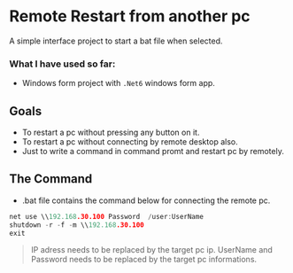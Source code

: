 # Remote Restart from another pc

A simple interface project to start a bat file when selected.

### What I have used so far:

- Windows form project with `.Net6` windows form app.

## Goals

- To restart a pc without pressing any button on it.
- To restart a pc without connecting by remote desktop also.
- Just to write a command in command promt and restart pc by remotely.

##  The Command

- .bat file contains the command below for connecting the remote pc.

```c
net use \\192.168.30.100 Password  /user:UserName
shutdown -r -f -m \\192.168.30.100
exit
```
> IP adress needs to be replaced by the target pc ip.
> UserName and Password needs to be replaced by the target pc informations.
